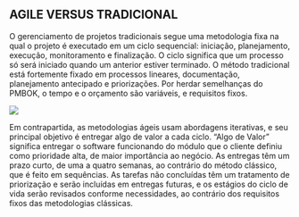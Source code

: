 ## AGILE VERSUS TRADICIONAL

O gerenciamento de projetos tradicionais segue uma metodologia fixa na qual o projeto é executado em um ciclo sequencial: iniciação, planejamento, execução, monitoramento e finalização. O ciclo significa que um processo só será iniciado quando um anterior estiver terminado. O método tradicional está fortemente fixado em processos lineares, documentação, planejamento antecipado e priorizações. Por herdar semelhanças do PMBOK, o tempo e o orçamento são variáveis, e requisitos fixos.

![](data/img3.jpg)

Em contrapartida, as metodologias ágeis usam abordagens iterativas, e seu principal objetivo é entregar algo de valor a cada ciclo. “Algo de Valor” significa entregar o software funcionando do módulo que o cliente definiu como prioridade alta, de maior importância ao negócio. As entregas têm um prazo curto, de uma a quatro semanas, ao contrário do método clássico, que é feito em sequências. As tarefas não concluídas têm um tratamento de priorização e serão incluídas em entregas futuras, e os estágios do ciclo de vida serão revisados conforme necessidades, ao contrário dos requisitos fixos das metodologias clássicas.

